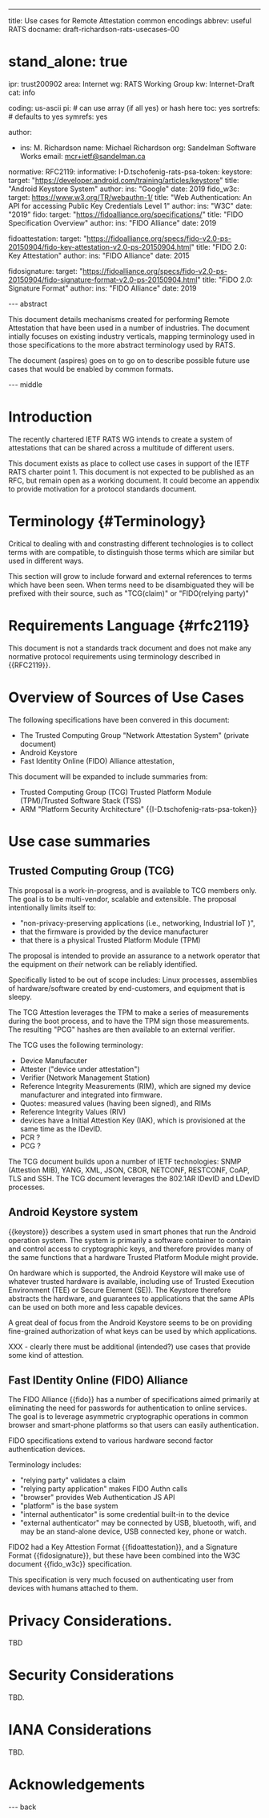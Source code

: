 ---
title: Use cases for Remote Attestation common encodings
abbrev: useful RATS
docname: draft-richardson-rats-usecases-00

# stand_alone: true

ipr: trust200902
area: Internet
wg: RATS Working Group
kw: Internet-Draft
cat: info

coding: us-ascii
pi:    # can use array (if all yes) or hash here
  toc: yes
  sortrefs:   # defaults to yes
  symrefs: yes

author:


- ins: M. Richardson
  name: Michael Richardson
  org: Sandelman Software Works
  email: mcr+ietf@sandelman.ca

normative:
  RFC2119:
informative:
  I-D.tschofenig-rats-psa-token:
  keystore:
    target: "https://developer.android.com/training/articles/keystore"
    title: "Android Keystore System"
    author:
      ins: "Google"
      date: 2019
  fido_w3c:
    target: https://www.w3.org/TR/webauthn-1/
    title: "Web Authentication: An API for accessing Public Key Credentials Level 1"
    author:
      ins: "W3C"
      date: "2019"
  fido:
    target: "https://fidoalliance.org/specifications/"
    title: "FIDO Specification Overview"
    author:
      ins: "FIDO Alliance"
      date: 2019

  fidoattestation:
    target: "https://fidoalliance.org/specs/fido-v2.0-ps-20150904/fido-key-attestation-v2.0-ps-20150904.html"
    title: "FIDO 2.0: Key Attestation"
    author:
      ins: "FIDO Alliance"
      date: 2015

  fidosignature:
    target: "https://fidoalliance.org/specs/fido-v2.0-ps-20150904/fido-signature-format-v2.0-ps-20150904.html"
    title: "FIDO 2.0: Signature Format"
    author:
      ins: "FIDO Alliance"
      date: 2019


--- abstract

This document details mechanisms created for performing Remote Attestation
that have been used in a number of industries.  The document intially focuses
on existing industry verticals, mapping terminology used in those
specifications to the more abstract terminology used by RATS.

The document (aspires) goes on to go on to describe possible future
use cases that would be enabled by common formats.

--- middle

# Introduction

The recently chartered IETF RATS WG intends to create a system of
attestations that can be shared across a multitude of different users.

This document exists as place to collect use cases in support of the
IETF RATS charter point 1.  This document is not expected to be published
as an RFC, but remain open as a working document.  It could become
an appendix to provide motivation for a protocol standards document.

# Terminology          {#Terminology}

Critical to dealing with and constrasting different technologies is to
collect terms with are compatible, to distinguish those terms which are
similar but used in different ways.

This section will grow to include forward and external references to terms
which have been seen.  When terms need to be disambiguated they will be
prefixed with their source, such as "TCG(claim)" or "FIDO(relying party)"

# Requirements Language {#rfc2119}

This document is not a standards track document and does not make any
normative protocol requirements using terminology described in {{RFC2119}}.

# Overview of Sources of Use Cases

The following specifications have been convered in this document:

* The Trusted Computing Group "Network Attestation System" (private document)
* Android Keystore
* Fast Identity Online (FIDO) Alliance attestation,

This document will be expanded to include summaries from:

* Trusted Computing Group (TCG) Trusted Platform Module (TPM)/Trusted
Software Stack (TSS)
* ARM "Platform Security Architecture" {{I-D.tschofenig-rats-psa-token}}

# Use case summaries

## Trusted Computing Group (TCG)

This proposal is a work-in-progress, and is available to TCG members only.
The goal is to be multi-vendor, scalable and extensible.   The proposal
intentionally limits itself to:

* "non-privacy-preserving applications (i.e., networking, Industrial IoT )",
* that the firmware is provided by the device manufacturer
* that there is a physical Trusted Platform Module (TPM)

The proposal is intended to provide an assurance to a network operator
that the equipment on *their* network can be reliably identified.

Specifically listed to be out of scope includes: Linux processes, assemblies
of hardware/software created by end-customers, and equipment that is sleepy.

The TCG Attestion leverages the TPM to make a series of measurements during
the boot process, and to have the TPM sign those measurements.  The resulting
"PCG" hashes are then available to an external verifier.

The TCG uses the following terminology:

* Device Manufacuter
* Attester ("device under attestation")
* Verifier (Network Management Station)
* Reference Integrity Measurements (RIM), which are signed my device
  manufacturer and integrated into firmware.
* Quotes: measured values (having been signed), and RIMs
* Reference Integrity Values (RIV)
* devices have a Initial Attestion Key (IAK), which is provisioned at the
same time as the IDevID.
* PCR ?
* PCG ?

The TCG document builds upon a number of IETF technologies: SNMP (Attestion
MIB), YANG, XML, JSON, CBOR, NETCONF, RESTCONF, CoAP, TLS and SSH.
The TCG document leverages the 802.1AR IDevID and LDevID processes.

## Android Keystore system

{{keystore}} describes a system used in smart phones that run the Android
operation system.   The system is primarily a software container to contain
and control access to cryptographic keys, and therefore provides many of the
same functions that a hardware Trusted Platform Module might provide.

On hardware which is supported, the Android Keystore will make use of
whatever trusted hardware is available, including use of Trusted Execution
Environment (TEE) or Secure Element (SE)).  The Keystore therefore abstracts
the hardware, and guarantees to applications that the same APIs can be used
on both more and less capable devices.

A great deal of focus from the Android Keystore seems to be on providing
fine-grained authorization of what keys can be used by which applications.

XXX - clearly there must be additional (intended?) use cases that provide
some kind of attestion.

## Fast IDentity Online (FIDO) Alliance

The FIDO Alliance {{fido}} has a number of specifications aimed primarily at
eliminating the need for passwords for authentication to online services.
The goal is to leverage asymmetric cryptographic operations in common
browser and smart-phone platforms so that users can easily authentication.

FIDO specifications extend to various hardware second factor authentication
devices.

Terminology includes:

* "relying party" validates a claim
* "relying party application" makes FIDO Authn calls
* "browser" provides Web Authentication JS API
* "platform" is the base system
* "internal authenticator" is some credential built-in to the device
* "external authenticator" may be connected by USB, bluetooth, wifi, and may
  be an stand-alone device, USB connected key, phone or watch.

FIDO2 had a Key Attestion Format {{fidoattestation}}, and a Signature Format
{{fidosignature}}, but these have been combined into the W3C document
{{fido_w3c}} specification.

This specification is very much focused on authenticating user from devices with
humans attached to them.

# Privacy Considerations.

TBD

# Security Considerations

TBD.

# IANA Considerations

TBD.

# Acknowledgements

--- back

